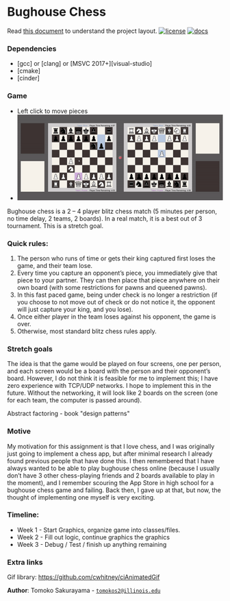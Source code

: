 # Bughouse Chess
Read [this document](https://cliutils.gitlab.io/modern-cmake/chapters/basics/structure.html) to understand the project
layout.
[![license](https://img.shields.io/badge/license-MIT-green)](LICENSE)
[![docs](https://img.shields.io/badge/docs-yes-brightgreen)](docs/README.md)

### Dependencies

 - [gcc] or [clang] or [MSVC 2017+][visual-studio]
 - [cmake]
 - [cinder]

### Game
 - Left click to move pieces
 - ![Game gif](ezgif.com-video-to-gif.gif)

Bughouse chess is a 2 – 4 player blitz chess match (5 minutes per person, no time delay, 2 teams, 2 boards). 
In a real match, it is a best out of 3 tournament. This is a stretch goal.
### Quick rules: 
1. The person who runs of time or gets their king captured first loses the game, and their team lose.
1. Every time you capture an opponent’s piece, you immediately give that piece to your partner. They 
can then place that piece anywhere on their own board (with some restrictions for pawns and queened pawns).
1. In this fast paced game, being under check is no longer a restriction 
(if you choose to not move out of check or do not notice it, the opponent will just capture your king, and you lose). 
1. Once either player in the team loses against his opponent, the game is over.
1. Otherwise, most standard blitz chess rules apply.

### Stretch goals
The idea is that the game would be played on four screens, one per person, and each screen would be a 
board with the person and their opponent’s board. However, I do not think it is feasible for me to implement this; 
I have zero experience with TCP/UDP networks. I hope to implement this in the future. Without the networking,
 it will look like 2 boards on the screen (one for each team, the computer is passed around). 

Abstract factoring - book "design patterns"
 
 ### Motive
 My motivation for this assignment is that I love chess, and I was originally just going to 
 implement a chess app, but after minimal research I already found previous people that have done this. 
 I then remembered that I have always wanted to be able to play bughouse chess online 
 (because I usually don’t have 3 other chess-playing friends and 2 boards available to play in the moment), 
 and I remember scouring the App Store in high school for a bughouse chess game and failing.
  Back then, I gave up at that, but now, the thought of implementing one myself is very exciting. 
 
 
### Timeline:
* Week 1 - Start Graphics, organize game into classes/files.
* Week 2 - Fill out logic, continue graphics the graphics
* Week 3 - Debug / Test / finish up anything remaining

### Extra links
Gif library:
https://github.com/cwhitney/ciAnimatedGif

**Author**: Tomoko Sakurayama - [`tomokos2@illinois.edu`](mailto:tomokos2@illinois.edu)

